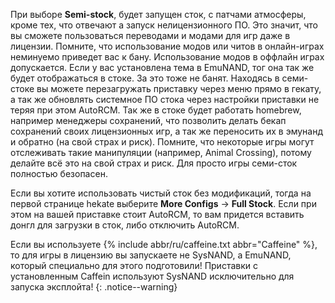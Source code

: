 При выборе **Semi-stock**, будет запущен сток, с патчами атмосферы, кроме тех, что отвечают а запуск нелицензионного ПО. Это значит, что вы сможете пользоваться переводами и модами для игр даже в лицензии. Помните, что использование модов или читов в онлайн-играх неминуемо приведет вас к бану. Использование модов в оффлайн играх допускается. Если у вас установлена тема в EmuNAND, тог она так же будет отображаться в стоке. За это тоже не банят. Находясь в семи-стоке вы можете перезагружать приставку через меню прямо в гекату, а так же обновлять системное ПО стока через настройки приставки не теряя при этом AutoRCM. Так же в стоке будет работать homebrew, например менеджеры сохранений, что позволить делать бекап сохранений своих лицензионных игр, а так же переносить их в эмунанд и обратно (на свой страх и риск). Помните, что некоторые игры могут отслеживать такие манипуляции (например, Animal Crossing), потому делайте всё это на свой страх и риск. Для просто игры семи-сток полностью безопасен.

Если вы хотите использовать чистый сток без модификаций, тогда на первой странице hekate выберите **More Configs** -> **Full Stock**. Если при этом на вашей приставке стоит AutoRCM, то вам придется вставить донгл для загрузки в сток, либо отключить AutoRCM.

Если вы используете {% include abbr/ru/caffeine.txt abbr="Caffeine" %}, то для игры в лицензию вы запускаете не SysNAND, а EmuNAND, который специально для этого подготовили! Приставки с установленным Caffein используют SysNAND исключительно для запуска эксплойта!
{: .notice--warning}